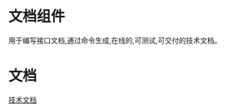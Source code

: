  
 # 文档组件
 
 用于编写接口文档,通过命令生成,在线的,可测试,可交付的技术文档。
 
 # 文档
 
 [技术文档](https://phpzlc.github.io/doc/document-bundle)
